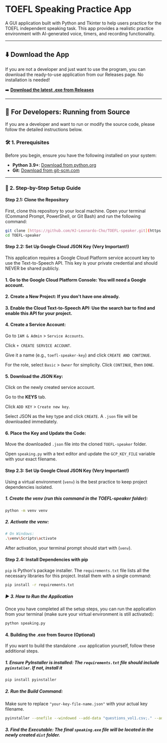# TOEFL Speaking Practice App

A GUI application built with Python and Tkinter to help users practice for the TOEFL independent speaking task. This app provides a realistic practice environment with AI-generated voice, timers, and recording functionality.



---

## ⬇️ Download the App

If you are not a developer and just want to use the program, you can download the ready-to-use application from our Releases page. No installation is needed!

➡️ **[Download the latest .exe from Releases](https://github.com/HJ-Leonardo-Cho/TOEFL-speaker/releases)**

---

## 📖 For Developers: Running from Source

If you are a developer and want to run or modify the source code, please follow the detailed instructions below.

### 🛠️ 1. Prerequisites

Before you begin, ensure you have the following installed on your system:
-   **Python 3.9+**: [Download from python.org](https://www.python.org/downloads/)
-   **Git**: [Download from git-scm.com](https://git-scm.com/downloads)

---

### 🚀 2. Step-by-Step Setup Guide

#### Step 2.1: Clone the Repository
First, clone this repository to your local machine. Open your terminal (Command Prompt, PowerShell, or Git Bash) and run the following command:
```bash
git clone [https://github.com/HJ-Leonardo-Cho/TOEFL-speaker.git](https://github.com/HJ-Leonardo-Cho/TOEFL-speaker.git)
cd TOEFL-speaker
```


#### Step 2.2: Set Up Google Cloud JSON Key (Very Important!)
This application requires a Google Cloud Platform service account key to use the Text-to-Speech API. This key is your private credential and should NEVER be shared publicly.

#### 1. Go to the Google Cloud Platform Console: You will need a Google account.

#### 2. Create a New Project: If you don't have one already.

#### 3. Enable the Cloud Text-to-Speech API: Use the search bar to find and enable this API for your project.

#### 4. Create a Service Account:

Go to `IAM & Admin` > `Service Accounts`.

Click `+ CREATE SERVICE ACCOUNT`.

Give it a name (e.g., `toefl-speaker-key`) and click `CREATE AND CONTINUE`.

For the role, select `Basic` > `Owner` for simplicity. Click `CONTINUE`, then `DONE`.

#### 5. Download the JSON Key:

Click on the newly created service account.

Go to the **KEYS** tab.

Click `ADD KEY` > `Create new key`.

Select JSON as the key type and click `CREATE`. A `.json` file will be downloaded immediately.

#### 6. Place the Key and Update the Code:

Move the downloaded `.json` file into the cloned `TOEFL-speaker` folder.

Open `speaking.py` with a text editor and update the `GCP_KEY_FILE` variable with your exact filename.

#### Step 2.3: Set Up Google Cloud JSON Key (Very Important!)
Using a virtual environment (`venv`) is the best practice to keep project dependencies isolated.

##### 1. Create the venv (run this command in the TOEFL-speaker folder):
```bash
python -m venv venv
```

##### 2. Activate the venv:
```bash
# On Windows:
.\venv\Scripts\activate
```
After activation, your terminal prompt should start with (`venv`).


#### Step 2.4: Install Dependencies with pip
`pip` is Python's package installer. The `requirements.txt` file lists all the necessary libraries for this project. Install them with a single command:
```bash
pip install -r requirements.txt
```
##### ▶️ 3. How to Run the Application
Once you have completed all the setup steps, you can run the application from your terminal (make sure your virtual environment is still activated):
```bash
python speaking.py
```
#### 4. Building the .exe from Source (Optional)
If you want to build the standalone `.exe` application yourself, follow these additional steps.

##### 1. Ensure PyInstaller is installed: The `requirements.txt` file should include `pyinstaller`. If not, install it
```bash
pip install pyinstaller
```
##### 2. Run the Build Command:
Make sure to replace `"your-key-file-name.json"` with your actual key filename.
```bash
pyinstaller --onefile --windowed --add-data "questions_vol1.csv;." --add-data "your-key-file-name.json;." speaking.py
```

##### 3. Find the Executable: The final `speaking.exe` file will be located in the newly created `dist` folder.







